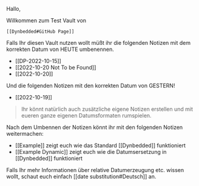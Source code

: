 Hallo,

Willkommen zum Test Vault von
```dynbedded
[[Dynbedded#GitHub Page]]
```
Falls Ihr diesen Vault nutzen wollt müßt ihr die folgenden Notizen mit dem korrekten Datum von HEUTE umbenennen.

- [[DP-2022-10-15]]
- [[2022-10-20 Not To be Found]]
- [[2022-10-20]]

Und die folgenden Notizen mit den korrekten Datum von GESTERN!

- [[2022-10-19]]

>Ihr könnt natürlich auch zusätzliche eigene Notizen erstellen und mit eueren ganze eigenen Datumsformaten rumspielen.

Nach dem Umbennen der Notizen könnt ihr mit den folgenden Notizen weitermachen:

- [[Example]] zeigt euch wie das Standard [[Dynbedded]] funktioniert
- [[Example Dynamic]] zeigt euch wie die Datumsersetzung in [[Dynbedded]] funktioniert

Falls Ihr mehr Informationen über relative Datumerzeugung etc. wissen wollt, schaut euch einfach [[date substitution#Deutsch]] an.
